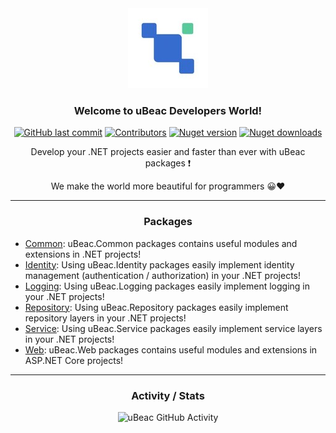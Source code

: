 <div align="center">
  
  <!-- Header | Start -->
  <img src="./ubeac-logo.jpg" title="uBeac Logo">
  <h3>Welcome to uBeac Developers World!</h3>

  [![GitHub last commit](https://img.shields.io/github/last-commit/ubeac/ubeac-api?color=594ae2&style=flat-square&logo=github)](https://github.com/ubeac/ubeac-api)
  [![Contributors](https://img.shields.io/github/contributors/ubeac/ubeac-api?color=594ae2&style=flat-square&logo=github)](https://github.com/ubeac/ubeac-api/graphs/contributors)
  [![Nuget version](https://img.shields.io/nuget/v/uBeac.Common?color=ff4081&label=nuget%20version&logo=nuget&style=flat-square)](https://www.nuget.org/packages/uBeac.Common/)
  [![Nuget downloads](https://img.shields.io/nuget/dt/uBeac.Common?color=ff4081&label=nuget%20downloads&logo=nuget&style=flat-square)](https://www.nuget.org/packages/uBeac.Common/)
  
  <p>Develop your .NET projects easier and faster than ever with uBeac packages ❗</p>
  <p>We make the world more beautiful for programmers 😀♥️</p>
  <hr>
  <!-- Header | End -->
  
  <!-- Packages | Start -->
  <h3>Packages</h3>
  <div align="left">
 
   - [Common](https://github.com/ubeac/ubeac-api/tree/main/src/Common): uBeac.Common packages contains useful modules and extensions in .NET projects!
   - [Identity](https://github.com/ubeac/ubeac-api/tree/main/src/Identity): Using uBeac.Identity packages easily implement identity management (authentication / authorization) in your .NET projects!
   - [Logging](https://github.com/ubeac/ubeac-api/tree/main/src/Logging): Using uBeac.Logging packages easily implement logging in your .NET projects!
   - [Repository](https://github.com/ubeac/ubeac-api/tree/main/src/Repository): Using uBeac.Repository packages easily implement repository layers in your .NET projects!
   - [Service](https://github.com/ubeac/ubeac-api/tree/main/src/Service): Using uBeac.Service packages easily implement service layers in your .NET projects!
   - [Web](https://github.com/ubeac/ubeac-api/tree/main/src/Web): uBeac.Web packages contains useful modules and extensions in ASP.NET Core projects!

  </div>
  <hr>
  <!-- Packages | End -->
  
  <!-- Stats | Start -->
  <h3>Activity / Stats</h3>
  
  ![uBeac GitHub Activity](https://repobeats.axiom.co/api/embed/7da8cef096a443c088598274e14d8297c0abb6ab.svg "uBeac GitHub Activity")
  <!-- Status | End -->
  
</div> 
